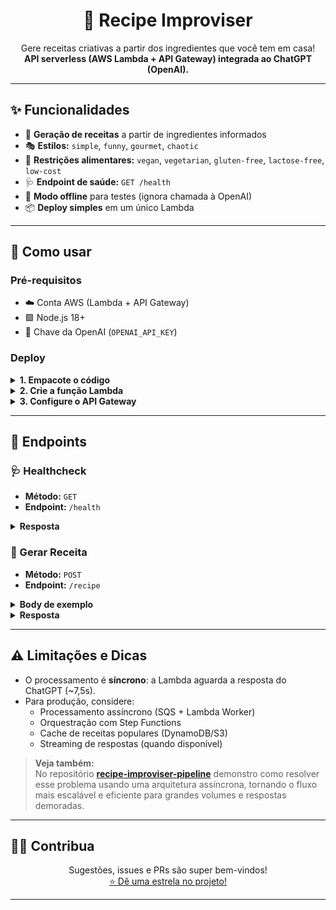 
<div align="center">
   <h1>🥘 <strong>Recipe Improviser</strong></h1>
   <p>Gere receitas criativas a partir dos ingredientes que você tem em casa!<br>
   <b>API serverless (AWS Lambda + API Gateway) integrada ao ChatGPT (OpenAI).</b></p>
</div>

<hr/>

## ✨ Funcionalidades

- 🍳 <b>Geração de receitas</b> a partir de ingredientes informados
- 🎭 <b>Estilos:</b> <code>simple</code>, <code>funny</code>, <code>gourmet</code>, <code>chaotic</code>
- 🥦 <b>Restrições alimentares:</b> <code>vegan</code>, <code>vegetarian</code>, <code>gluten-free</code>, <code>lactose-free</code>, <code>low-cost</code>
- 🩺 <b>Endpoint de saúde:</b> <code>GET /health</code>
- 🧪 <b>Modo offline</b> para testes (ignora chamada à OpenAI)
- 📦 <b>Deploy simples</b> em um único Lambda

<hr/>

## 🚀 Como usar

### Pré-requisitos

- ☁️ Conta AWS (Lambda + API Gateway)
- 🟩 Node.js 18+
- 🤖 Chave da OpenAI (<code>OPENAI_API_KEY</code>)

### Deploy

<details>
<summary><b>1. Empacote o código</b></summary>

<b>Windows (PowerShell):</b>

```powershell
Compress-Archive -Path index.mjs, openai.mjs, utils.mjs -DestinationPath function.zip -Force
```

<b>macOS/Linux:</b>

```bash
zip -r function.zip index.mjs openai.mjs utils.mjs
```
</details>

<details>
<summary><b>2. Crie a função Lambda</b></summary>

1. Acesse o <a href="https://console.aws.amazon.com/lambda/" target="_blank"><b>Console AWS Lambda</b></a>
2. <b>Create function</b> → "Author from scratch":
    - 🔧 <b>Runtime:</b> Node.js 22.x
    - 📛 <b>Nome:</b> <code>recipe-improviser</code>
3. <b>Upload do pacote:</b>
    - Selecione "Upload from" → ".zip file"
    - Escolha o arquivo <code>function.zip</code> criado anteriormente
4. <b>Configurar variáveis de ambiente:</b>
    - <code>OPENAI_API_KEY</code>: sua chave da OpenAI
    - (Opcional) <code>SKIP_OPENAI</code>: <code>1</code> para modo de teste
</details>

<details>
<summary><b>3. Configure o API Gateway</b></summary>

1. Na função Lambda criada:
    - Clique em <b>Add trigger</b>
2. Selecione <b>API Gateway</b>:
    - <b>Tipo:</b> HTTP API
    - <b>Segurança:</b> Open (para desenvolvimento)
3. <b>Configurar rotas:</b>
    - <code>GET /health</code> (healthcheck)
    - <code>POST /recipe</code> (endpoint principal)
4. Após criação:
    - Anote a <b>URL de invocação</b> (ex: <code>https://[id].execute-api.[region].amazonaws.com</code>)
</details>

<hr/>

## 📡 Endpoints

### 🩺 Healthcheck

- <b>Método:</b> <code>GET</code>
- <b>Endpoint:</b> <code>/health</code>

<details>
<summary><b>Resposta</b></summary>

```json
{ "ok": true }
```
</details>

### 🍲 Gerar Receita

- <b>Método:</b> <code>POST</code>
- <b>Endpoint:</b> <code>/recipe</code>

<details>
<summary><b>Body de exemplo</b></summary>

```json
{
   "ingredients": ["tomate", "queijo", "macarrão"],
   "servings": 2,
   "style": "gourmet",
   "diet": "vegetarian"
}
```
</details>

<details>
<summary><b>Resposta</b></summary>

```json
{
   "title": "Macarrão ao Molho de Tomate e Queijo",
   "servings": 2,
   "time_minutes": 25,
   "ingredients_used": [
      "200g de macarrão",
      "2 tomates maduros",
      "100g de queijo (pode ser muçarela ou queijo parmesão)"
   ],
   "steps": [
      "1. Cozinhe o macarrão em água salgada fervente até ficar al dente...",
      "...etc"
   ],
   "tips": [
      "Para um toque especial, adicione manjericão fresco ou orégano ao molho."
   ],
   "warnings": [
      "Certifique-se de cozinhar o macarrão até que esteja completamente cozido."
   ]
}
```
</details>

<hr/>

## ⚠️ Limitações e Dicas

- O processamento é <b>síncrono</b>: a Lambda aguarda a resposta do ChatGPT (~7,5s).
- Para produção, considere:
   - Processamento assíncrono (SQS + Lambda Worker)
   - Orquestração com Step Functions
   - Cache de receitas populares (DynamoDB/S3)
   - Streaming de respostas (quando disponível)

> <b>Veja também:</b><br>
> No repositório <a href="https://github.com/nathalia-acordi/recipe-improviser-pipeline/" target="_blank"><b>recipe-improviser-pipeline</b></a> demonstro como resolver esse problema usando uma arquitetura assíncrona, tornando o fluxo mais escalável e eficiente para grandes volumes e respostas demoradas.

<hr/>

## 👩‍💻 Contribua

<div align="center">
Sugestões, issues e PRs são super bem-vindos!<br/>
<a href="https://github.com/nathalia-acordi/recipe-improviser">⭐ Dê uma estrela no projeto!</a>
</div>

<hr/>



